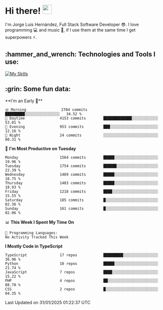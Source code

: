 <h1 align="left">
 <abc>
  <br>Hi there! <img src="https://user-images.githubusercontent.com/42378118/110234147-e3259600-7f4e-11eb-95be-0c4047144dea.gif" width="30"><br>
 </abc>
</h1>

I'm Jorge Luis Hernández, Full Stack Software Developer :sunglasses:. I love programming :computer: and music :musical_score:, if I use them at the same time I get superpowers :zap:. 


<h2 align="left">:hammer_and_wrench: Technologies and Tools I use:</h2>

[![My Skills](https://skillicons.dev/icons?i=js,ts,html,css,py,vue,react,next,nest,postgres,mysql)](https://skillicons.dev)

<h2 align="left">:grin: Some fun data:</h2>
<!--START_SECTION:waka-->
**I'm an Early 🐤** 

```text
🌞 Morning                2704 commits        █████████░░░░░░░░░░░░░░░░   34.52 % 
🌆 Daytime                4153 commits        █████████████░░░░░░░░░░░░   53.01 % 
🌃 Evening                953 commits         ███░░░░░░░░░░░░░░░░░░░░░░   12.16 % 
🌙 Night                  24 commits          ░░░░░░░░░░░░░░░░░░░░░░░░░   00.31 % 
```
📅 **I'm Most Productive on Tuesday** 

```text
Monday                   1564 commits        █████░░░░░░░░░░░░░░░░░░░░   19.96 % 
Tuesday                  1754 commits        ██████░░░░░░░░░░░░░░░░░░░   22.39 % 
Wednesday                1469 commits        █████░░░░░░░░░░░░░░░░░░░░   18.75 % 
Thursday                 1483 commits        █████░░░░░░░░░░░░░░░░░░░░   18.93 % 
Friday                   1218 commits        ████░░░░░░░░░░░░░░░░░░░░░   15.55 % 
Saturday                 185 commits         █░░░░░░░░░░░░░░░░░░░░░░░░   02.36 % 
Sunday                   161 commits         █░░░░░░░░░░░░░░░░░░░░░░░░   02.06 % 
```


📊 **This Week I Spent My Time On** 

```text
💬 Programming Languages: 
No Activity Tracked This Week
```

**I Mostly Code in TypeScript** 

```text
TypeScript               17 repos            █████████░░░░░░░░░░░░░░░░   36.96 % 
Python                   10 repos            █████░░░░░░░░░░░░░░░░░░░░   21.74 % 
JavaScript               7 repos             ████░░░░░░░░░░░░░░░░░░░░░   15.22 % 
PHP                      4 repos             ██░░░░░░░░░░░░░░░░░░░░░░░   08.70 % 
CSS                      2 repos             █░░░░░░░░░░░░░░░░░░░░░░░░   04.35 % 
```




 Last Updated on 31/01/2025 01:22:37 UTC
<!--END_SECTION:waka-->
